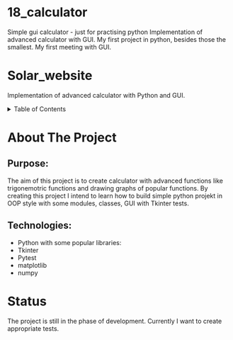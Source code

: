 # 18_calculator
Simple gui calculator - just for practising python
Implementation of advanced calculator with GUI.
My first project in python, besides those the smallest.
My first meeting with GUI.
# Solar_website
Implementation of advanced calculator with Python and GUI.
 
<!-- TABLE OF CONTENTS -->
<details>
  <summary>Table of Contents</summary>
  <ol>
    <li>
      <a href="#about-the-project">About The Project</a>
      <ul>
        <li><a href="#purpose">Purpose:</a></li>
        <li><a href="#technologies">Technologies:</a></li>
      </ul>
    </li>
    <li>
      <a href="#status">Status</a>
    </li>
  </ol>
</details>
 
<!-- ABOUT THE PROJECT -->
# About The Project
## Purpose:
The aim of this project is to create calculator with advanced functions like trigonemotric functions and drawing graphs of popular functions.
By creating this project I intend to learn how to build simple python projekt in OOP style with some modules, classes, GUI with Tkinter tests.

## Technologies:
* Python with some popular libraries:
* Tkinter
* Pytest
* matplotlib
* numpy

<!-- STATUS -->
# Status
The project is still in the phase of development.
Currently I want to create appropriate tests.
